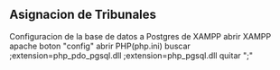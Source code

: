 ## Asignacion de Tribunales

Configuracion de la base de datos a Postgres de XAMPP
	abrir XAMPP 
		apache  boton "config" abrir PHP(php.ini)
		buscar
				;extension=php_pdo_pgsql.dll
				;extension=php_pgsql.dll
		quitar ";"

